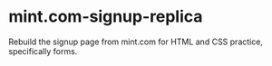 # mint.com-signup-replica
Rebuild the signup page from mint.com for HTML and CSS practice, specifically forms.
